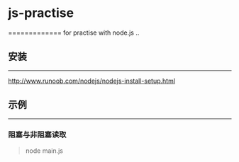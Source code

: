 # js-practise
=============
for practise with node.js ..
## 安装
-------------
http://www.runoob.com/nodejs/nodejs-install-setup.html

## 示例
-------------
### 阻塞与非阻塞读取
> node main.js
